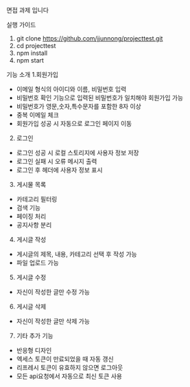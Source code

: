면접 과제 입니다

실행 가이드
1. git clone https://github.com/jjunnong/projecttest.git
2. cd projecttest
3. npm install
4. npm start

기능 소개
1.회원가입
  - 이메일 형식의 아이디와 이름, 비밀번호 입력
  - 비밀번호 확인 기능으로 입력된 비밀번호가 일치해야 회원가입 가능
  - 비밀번호가 영문,숫자,특수문자를 포함한 8자 이상
  - 중복 이메일 체크
  - 회원가입 성공 시 자동으로 로그인 페이지 이동
2. 로그인
  - 로그인 성공 시 로컬 스토리지에 사용자 정보 저장
  - 로그인 실패 시 오류 메시지 출력
  - 로그인 후 헤더에 사용자 정보 표시
3. 게시물 목록
  - 카테고리 필터링
  - 검색 기능
  - 페이징 처리
  - 공지사항 분리
4. 게시글 작성
  - 게시글의 제목, 내용, 카테고리 선택 후 작성 가능
  - 파일 업로드 가능
5. 게시글 수정
  - 자신이 작성한 글만 수정 가능
6. 게시글 삭제
  - 자신이 작성한 글만 삭제 가능
7. 기타 추가 기능
  - 반응형 디자인
  - 엑세스 토큰이 만료되었을 때 자동 갱신
  - 리프레시 토큰이 유효하지 않으면 로그아웃
  - 모든 api요청에서 자동으로 최신 토큰 사용
